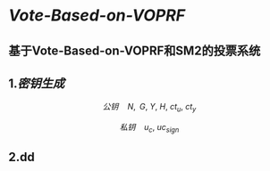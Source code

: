 # ***Vote-Based-on-VOPRF***

## 基于Vote-Based-on-VOPRF和SM2的投票系统



## 1.***密钥生成***

$$
\begin{equation}
	公钥\quad N,\,\,\, G,\:Y,\:H,\:ct_u,\:ct_y
\end{equation}
$$

$$
\begin{equation}
私钥\:\:\:\:u_c,\:uc_{sign}
\end{equation}
$$

## 2.dd
